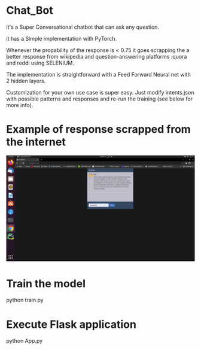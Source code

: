 # Chat_Bot

it's a Super Conversational chatbot that can ask any question.

it has a Simple  implementation with PyTorch. 

Whenever the propability of the response is < 0.75 it goes scrapping the a better response from wikipedia and question-answering platforms :quora and reddi using SELENIUM.

The implementation is straightforward with a Feed Forward Neural net with 2 hidden layers.

Customization for your own use case is super easy. Just modify intents.json with possible patterns and responses and re-run the training (see below for more info).

# Example of response scrapped from the internet

![Screenshot](3.png)

# Train the model 

python train.py

# Execute Flask application

python App.py
